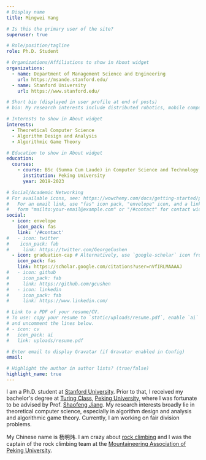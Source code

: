 ```yaml
---
# Display name
title: Mingwei Yang

# Is this the primary user of the site?
superuser: true

# Role/position/tagline
role: Ph.D. Student

# Organizations/Affiliations to show in About widget
organizations:
  - name: Department of Management Science and Engineering
    url: https://msande.stanford.edu/
  - name: Stanford University
    url: https://www.stanford.edu/

# Short bio (displayed in user profile at end of posts)
# bio: My research interests include distributed robotics, mobile computing and programmable matter.

# Interests to show in About widget
interests:
  - Theoretical Computer Science
  - Algorithm Design and Analysis
  - Algorithmic Game Theory

# Education to show in About widget
education:
  courses:
    - course: BSc (Summa Cum Laude) in Computer Science and Technology
      institution: Peking University
      year: 2019-2023

# Social/Academic Networking
# For available icons, see: https://wowchemy.com/docs/getting-started/page-builder/#icons
#   For an email link, use "fas" icon pack, "envelope" icon, and a link in the
#   form "mailto:your-email@example.com" or "/#contact" for contact widget.
social:
  - icon: envelope
    icon_pack: fas
    link: '/#contact'
#   - icon: twitter
#    icon_pack: fab
#     link: https://twitter.com/GeorgeCushen
  - icon: graduation-cap # Alternatively, use `google-scholar` icon from `ai` icon pack
    icon_pack: fas
    link: https://scholar.google.com/citations?user=nVfIRLMAAAAJ
#   - icon: github
#     icon_pack: fab
#     link: https://github.com/gcushen
#   - icon: linkedin
#     icon_pack: fab
#     link: https://www.linkedin.com/

# Link to a PDF of your resume/CV.
# To use: copy your resume to `static/uploads/resume.pdf`, enable `ai` icons in `params.toml`,
# and uncomment the lines below.
# - icon: cv
#   icon_pack: ai
#   link: uploads/resume.pdf

# Enter email to display Gravatar (if Gravatar enabled in Config)
email:

# Highlight the author in author lists? (true/false)
highlight_name: true
---
```



I am a Ph.D. student at [Stanford University](https://www.stanford.edu/).
Prior to that, I received my bachelor's degree at [Turing Class](https://cfcs.pku.edu.cn/english/research/turing_program/introduction1/index.htm), [Peking University](https://english.pku.edu.cn/), where I was fortunate to be advised by Prof. [Shaofeng Jiang](https://shaofengjiang.cn/). My research interests broadly lie in theoretical computer science, especially in algorithm design and analysis and algorithmic game theory. Currently, I am working on fair division problems.

My Chinese name is 杨明炜. I am crazy about [rock climbing](https://en.wikipedia.org/wiki/Rock_climbing) and I was the captain of the rock climbing team at the [Mountaineering Association of Peking University](https://zh.m.wikipedia.org/zh-hans/%E5%8C%97%E4%BA%AC%E5%A4%A7%E5%AD%A6%E5%B1%B1%E9%B9%B0%E7%A4%BE).

